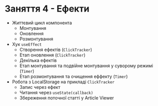 # Заняття 4 - Ефекти

- Життєвий цикл компонента
  - Монтування
  - Оновлення
  - Розмонтування
- Хук `useEffect`
  - Створення ефектів (`ClickTracker`)
  - Етап оновлення (`ClickTracker`)
  - Декілька ефектів
  - Етап монтування та подвійне монтування у суворому режимі (`Timer`)
  - Етап розмонтування та очищення еффекту (`Timer`)
- Робота з LocalStorage на прикладі `ClickTracker`
  - Запис через ефект
  - Читання через `useState(callback)`
  - Збереження поточної статті у Article Viewer
